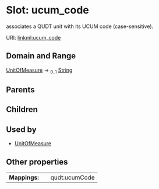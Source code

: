 
# Slot: ucum_code

associates a QUDT unit with its UCUM code (case-sensitive).

URI: [linkml:ucum_code](https://w3id.org/linkml/ucum_code)


## Domain and Range

[UnitOfMeasure](UnitOfMeasure.md) &#8594;  <sub>0..1</sub> [String](types/String.md)

## Parents


## Children


## Used by

 * [UnitOfMeasure](UnitOfMeasure.md)

## Other properties

|  |  |  |
| --- | --- | --- |
| **Mappings:** | | qudt:ucumCode |
